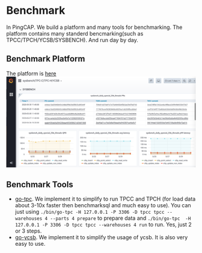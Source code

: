 # Benchmark
In PingCAP. We build a platform and many tools for benchmarking. The platform contains many standerd bencmarking(such as TPCC/TPCH/YCSB/SYSBENCH). And run day by day.

## Benchmark Platform
The platform is [here](http://perf.pingcap.com)
![Benchmark](./static/benchmark_overview.png )

## Benchmark Tools
- [go-tpc](https://github.com/pingcap/go-tpc). We implement it to simplify to run TPCC and TPCH (for load data about 3-10x faster then benchmarksql and much easy to use). You can just using `./bin/go-tpc -H 127.0.0.1 -P 3306 -D tpcc tpcc --warehouses 4 --parts 4 prepare` to prepare data and `./bin/go-tpc  -H 127.0.0.1 -P 3306 -D tpcc tpcc --warehouses 4 run` to run. Yes, just 2 or 3 steps.
- [go-ycsb](https://github.com/pingcap/go-ycsb). We implement it to simplify the usage of ycsb. It is also very easy to use.